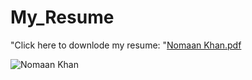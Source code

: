 # My_Resume
"Click here to downlode my resume: "[Nomaan Khan.pdf](https://github.com/user-attachments/files/16125684/Nomaan.Khan.pdf)

![Nomaan Khan](https://github.com/nomaan13/My_Resume/assets/102896656/e6781111-23e1-4c0e-a656-9f74aa44fb8a)


